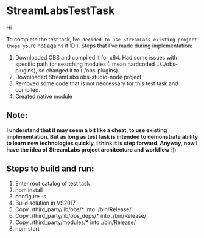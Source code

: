 # StreamLabsTestTask

Hi 

To complete the test task, I`ve decided to use StreamLabs existing project (hope you`re not agains it :D ). Steps that I`ve made during implementation:
1. Downloaded OBS and compiled it for x64. Had some issues with specific path for searching modules (I mean hardcoded ../../obs-plugins), so changed it to (./obs-plugins).
2. Downloaded StreamLabs obs-studio-node project
3. Removed some code that is not neccessary for this test task and compiled.
4. Created native module

## Note:
**I understand that it may seem a bit like a cheat, to use existing implementation. But as long as test task is intended to demonstrate ability to learn new technologies quickly, I think it is step forward. Anyway, now I have the idea of StreamLabs project architecture and workflow** :))

## Steps to build and run:
1. Enter root catalog of test task
2. npm install
3. configure -s
4. Build solution in VS2017
5. Copy ./third_party/lib/obs/* into ./bin/Release/
6. Copy ./third_party/lib/obs_deps/* into ./bin/Release/
7. Copy ./third_party/modules/* into ./bin/Release/
8. npm start
